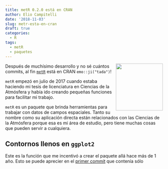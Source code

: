 ```yaml
---
title: metR 0.2.0 está en CRAN
author: Elio Campitelli
date: '2018-11-03'
slug: metr-esta-en-cran
draft: true
categories:
  - R
tags:
  - metR
  - paquetes
---
```


<img src="/images/metR_hex.png" height = "150px" align="right"/> Después de muchísimo desarrollo y no sé cuántos commits, al fin [`metR`](https://eliocamp.github.io/metR/) está en CRAN `emo::ji("tada")`! 

`metR` empezó en julio de 2017 cuando estaba haciendo mi tesis de licenciatura en Ciencias de la Atmósfera y había ido creando pequeñas funciones para facilitar mi trabajo. 

`metR` es un paquete que brinda herramientas para trabajar con datos de campos espaciales. Tanto su nombre como su aplicación directa están relacionados con las Ciencias de la Atmósfera porque esa es mi área de estudio, pero tiene muchas cosas que pueden servir a cualquiera. 




## Contornos llenos en `ggplot2`

Este es la función que me incentivó a crear el paquete allá hace más de 1 año. Esto se puede aprecier en el [primer commit](https://github.com/eliocamp/metR/commit/046ca6758fcf6e4aacbdc2e92bdeb91327c2d8c9#diff-7347fe5a0f184f79ef064e92e3beb297) que contenía sólo 
